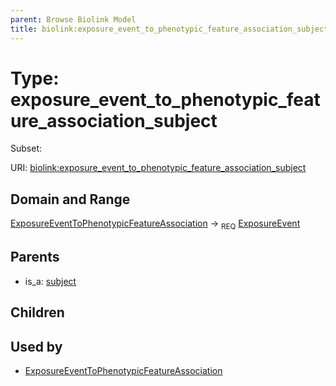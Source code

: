 ```yaml
---
parent: Browse Biolink Model
title: biolink:exposure_event_to_phenotypic_feature_association_subject
---
```


# Type: exposure_event_to_phenotypic_feature_association_subject

Subset:




URI: [biolink:exposure_event_to_phenotypic_feature_association_subject](https://w3id.org/biolink/vocab/exposure_event_to_phenotypic_feature_association_subject)

## Domain and Range

[ExposureEventToPhenotypicFeatureAssociation](ExposureEventToPhenotypicFeatureAssociation.md) ->  <sub>REQ</sub> [ExposureEvent](ExposureEvent.md)

## Parents

 *  is_a: [subject](subject.md)

## Children


## Used by

 * [ExposureEventToPhenotypicFeatureAssociation](ExposureEventToPhenotypicFeatureAssociation.md)
